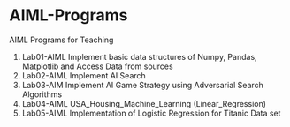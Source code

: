 # AIML-Programs
AIML Programs for Teaching
1. Lab01-AIML Implement basic data structures of Numpy, Pandas, Matplotlib and Access Data from sources
2. Lab02-AIML Implement AI Search
3. Lab03-AIM Implement AI Game Strategy using Adversarial Search Algorithms
4. Lab04-AIML USA_Housing_Machine_Learning (Linear_Regression)
5. Lab05-AIML Implementation of Logistic Regression for Titanic Data set
